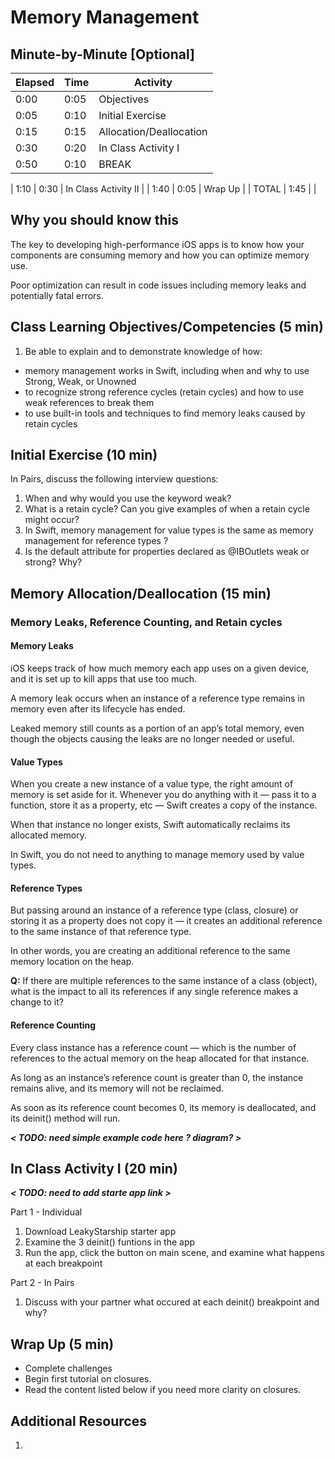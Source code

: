 # Memory Management

## Minute-by-Minute [Optional]

| **Elapsed** | **Time**  | **Activity**              |
| ----------- | --------- | ------------------------- |
| 0:00        | 0:05      | Objectives                |
| 0:05        | 0:10      | Initial Exercise          |
| 0:15        | 0:15      | Allocation/Deallocation   |
| 0:30        | 0:20      | In Class Activity I       |
| 0:50        | 0:10      | BREAK                     |

| 1:10        | 0:30      | In Class Activity II      |
| 1:40        | 0:05      | Wrap Up                   |
| TOTAL       | 1:45      |                           |

## Why you should know this

The key to developing high-performance iOS apps is to know how your components are consuming memory and how you can optimize memory use.

Poor optimization can result in code issues including memory leaks and potentially fatal errors.

## Class Learning Objectives/Competencies (5 min)

1. Be able to explain and to demonstrate knowledge of how:
- memory management works in Swift, including when and why to use Strong, Weak, or Unowned
- to recognize strong reference cycles (retain cycles) and how to use weak references to break them
- to use built-in tools and techniques to find memory leaks caused by retain cycles

## Initial Exercise (10 min)

In Pairs, discuss the following interview questions:

1. When and why would you use the keyword weak?
2. What is a retain cycle? Can you give examples of when a retain cycle might occur?
3. In Swift, memory management for value types is the same as memory management for reference types ?
4. Is the default attribute for properties declared as @IBOutlets weak or strong? Why?


## Memory Allocation/Deallocation  (15 min)
### Memory Leaks, Reference Counting, and Retain cycles

#### Memory Leaks
iOS keeps track of how much memory each app uses on a given device, and it is set up to kill apps that use too much.

A memory leak occurs when an instance of a reference type remains in memory even after its lifecycle has ended.

Leaked memory still counts as a portion of an app’s total memory, even though the objects causing the leaks are no longer needed or useful.

#### Value Types
When you create a new instance of a value type, the right amount of memory is set aside for it. Whenever you do anything with it — pass it to a function, store it as a property, etc — Swift creates a copy of the instance.

When that instance no longer exists, Swift automatically reclaims its allocated memory.

In Swift, you do not need to anything to manage memory used by value types.

#### Reference Types
But passing around an instance of a reference type (class, closure) or storing it as a property does not copy it — it creates an additional reference to the same instance of that reference type.

In other words, you are creating an additional reference to the same memory location on the heap.

**Q:** If there are multiple references to the same instance of a class (object), what is the impact to all its references if any single reference makes a change to it?

#### Reference Counting
Every class instance has a reference count — which is the number of references to the actual memory on the heap allocated for that instance.

As long as an instance’s reference count is greater than 0, the instance remains alive, and its memory will not be reclaimed.

As soon as its reference count becomes 0, its memory is deallocated, and its deinit() method will run.

***< TODO: need simple example code here ? diagram? >***


## In Class Activity I (20 min)

***< TODO: need to add starte app link >***

Part 1 - Individual
1. Download LeakyStarship starter app
2. Examine the 3 deinit() funtions in the app
3. Run the app, click the button on main scene, and examine what happens at each breakpoint

Part 2 - In Pairs
1. Discuss with your partner what occured at each deinit() breakpoint and why?

## Wrap Up (5 min)

- Complete challenges
- Begin first tutorial on closures.
- Read the content listed below if you need more clarity on closures.


## Additional Resources
1.
